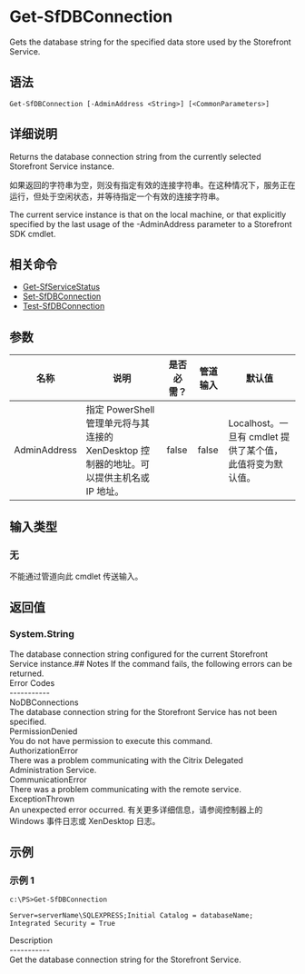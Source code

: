 # Get-SfDBConnection

Gets the database string for the specified data store used by the Storefront Service.

## 语法

    Get-SfDBConnection [-AdminAddress <String>] [<CommonParameters>]
    

## 详细说明

Returns the database connection string from the currently selected Storefront Service instance.

如果返回的字符串为空，则没有指定有效的连接字符串。在这种情况下，服务正在运行，但处于空闲状态，并等待指定一个有效的连接字符串。

The current service instance is that on the local machine, or that explicitly specified by the last usage of the -AdminAddress parameter to a Storefront SDK cmdlet.

## 相关命令

- [Get-SfServiceStatus](Get-SfServiceStatus.html)
- [Set-SfDBConnection](Set-SfDBConnection.html)
- [Test-SfDBConnection](Test-SfDBConnection.html)

## 参数

| 名称           | 说明                                                         | 是否必需？ | 管道输入  | 默认值                                   |
| ------------ | ---------------------------------------------------------- | ----- | ----- | ------------------------------------- |
| AdminAddress | 指定 PowerShell 管理单元将与其连接的 XenDesktop 控制器的地址。可以提供主机名或 IP 地址。 | false | false | Localhost。一旦有 cmdlet 提供了某个值，此值将变为默认值。 |

## 输入类型

### 无

不能通过管道向此 cmdlet 传送输入。

## 返回值

### System.String

The database connection string configured for the current Storefront Service instance.## Notes If the command fails, the following errors can be returned.  
Error Codes  
\---\---\-----  
NoDBConnections  
The database connection string for the Storefront Service has not been specified.  
PermissionDenied  
You do not have permission to execute this command.  
AuthorizationError  
There was a problem communicating with the Citrix Delegated Administration Service.  
CommunicationError  
There was a problem communicating with the remote service.  
ExceptionThrown  
An unexpected error occurred. 有关更多详细信息，请参阅控制器上的 Windows 事件日志或 XenDesktop 日志。

## 示例

### 示例 1

    c:\PS>Get-SfDBConnection
    
    Server=serverName\SQLEXPRESS;Initial Catalog = databaseName;  Integrated Security = True
    

Description  
\---\---\-----  
Get the database connection string for the Storefront Service.